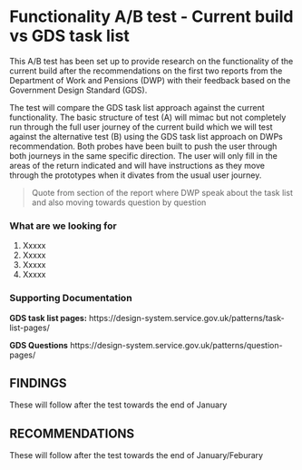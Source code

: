 <h1>Functionality A/B test - Current build vs GDS task list</h1>

<p>This A/B test has been set up to provide research on the functionality of the current build after the recommendations on the first two 
reports from the Department of Work and Pensions (DWP) with their feedback based on the Government Design Standard (GDS).</p>

<p>The test will compare the GDS task list approach against the current functionality. The basic structure of test (A) will mimac but not completely 
run through the full user journey of the current build which we will test against the alternative test (B) using the GDS task list approach on DWPs 
recommendation. Both probes have been built to push the user through both journeys in the same specific direction. The user will only fill in the 
areas of the return indicated and will have instructions as they move through the prototypes when it divates from the usual user journey.</p>

<blockquote>Quote from section of the report where DWP speak about the task list and also moving towards question by question</blockquote>

<h3>What are we looking for</h3>
<ol>
  <li>Xxxxx</li>
  <li>Xxxxx</li>
  <li>Xxxxx</li>
  <li>Xxxxx</li>
</ol></p>

<h3>Supporting Documentation</h3>
<p><b>GDS task list pages:</b> https://design-system.service.gov.uk/patterns/task-list-pages/</p>
<p><b>GDS Questions</b> https://design-system.service.gov.uk/patterns/question-pages/</p>


<h2>FINDINGS</h2>

These will follow after the test towards the end of January


<h2>RECOMMENDATIONS</h2> 

These will follow after the test towards the end of January/Feburary
